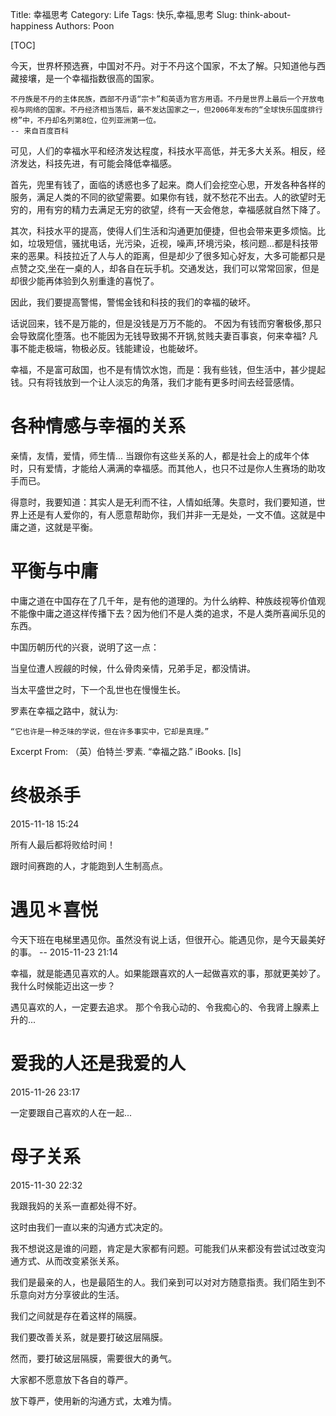 Title: 幸福思考
Category: Life
Tags: 快乐,幸福,思考
Slug: think-about-happiness
Authors: Poon

[TOC]



今天，世界杯预选赛，中国对不丹。对于不丹这个国家，不太了解。只知道他与西藏接壤，是一个幸福指数很高的国家。

    不丹族是不丹的主体民族，西部不丹语“宗卡”和英语为官方用语。不丹是世界上最后一个开放电视与网络的国家。不丹经济相当落后，最不发达国家之一，但2006年发布的“全球快乐国度排行榜”中，不丹却名列第8位，位列亚洲第一位。
    -- 来自百度百科

可见，人们的幸福水平和经济发达程度，科技水平高低，并无多大关系。相反，经济发达，科技先进，有可能会降低幸福感。


首先，兜里有钱了，面临的诱惑也多了起来。商人们会挖空心思，开发各种各样的服务，满足人类的不同的欲望需要。如果你有钱，就不愁花不出去。人的欲望时无穷的，用有穷的精力去满足无穷的欲望，终有一天会倦怠，幸福感就自然下降了。

其次，科技水平的提高，使得人们生活和沟通更加便捷，但也会带来更多烦恼。比如，垃圾短信，骚扰电话，光污染，近视，噪声,环境污染，核问题...都是科技带来的恶果。科技拉近了人与人的距离，但是却少了很多知心好友，大多可能都只是点赞之交,坐在一桌的人，却各自在玩手机。交通发达，我们可以常常回家，但是却很少能再体验到久别重逢的喜悦了。

因此，我们要提高警惕，警惕金钱和科技的我们的幸福的破坏。

话说回来，钱不是万能的，但是没钱是万万不能的。 不因为有钱而穷奢极侈,那只会导致腐化堕落。也不能因为无钱导致揭不开锅,贫贱夫妻百事哀，何来幸福? 凡事不能走极端，物极必反。钱能建设，也能破坏。

幸福，不是富可敌国，也不是有情饮水饱，而是：我有些钱，但生活中，甚少提起钱。只有将钱放到一个让人淡忘的角落，我们才能有更多时间去经营感情。

# 各种情感与幸福的关系

亲情，友情，爱情，师生情... 当跟你有这些关系的人，都是社会上的成年个体时，只有爱情，才能给人满满的幸福感。而其他人，也只不过是你人生赛场的助攻手而已。

得意时，我要知道：其实人是无利而不往，人情如纸薄。失意时，我们要知道，世界上还是有人爱你的，有人愿意帮助你，我们并非一无是处，一文不值。这就是中庸之道，这就是平衡。

# 平衡与中庸

中庸之道在中国存在了几千年，是有他的道理的。为什么纳粹、种族歧视等价值观不能像中庸之道这样传播下去？因为他们不是人类的追求，不是人类所喜闻乐见的东西。

中国历朝历代的兴衰，说明了这一点：

当皇位遭人觊觎的时候，什么骨肉亲情，兄弟手足，都没情讲。

当太平盛世之时，下一个乱世也在慢慢生长。

罗素在幸福之路中，就认为:

    “它也许是一种乏味的学说，但在许多事实中，它却是真理。”

Excerpt From: （英）伯特兰·罗素. “幸福之路.” iBooks. [ls]

# 终极杀手

2015-11-18 15:24 

所有人最后都将败给时间！

跟时间赛跑的人，才能跑到人生制高点。

# 遇见＊喜悦

今天下班在电梯里遇见你。虽然没有说上话，但很开心。能遇见你，是今天最美好的事。 -- 2015-11-23 21:14

幸福，就是能遇见喜欢的人。如果能跟喜欢的人一起做喜欢的事，那就更美妙了。我什么时候能迈出这一步？ 

遇见喜欢的人，一定要去追求。 那个令我心动的、令我痴心的、令我肾上腺素上升的...

# 爱我的人还是我爱的人

2015-11-26 23:17

一定要跟自己喜欢的人在一起...

<!-- $ -->

# 母子关系

2015-11-30 22:32 

我跟我妈的关系一直都处得不好。

这时由我们一直以来的沟通方式决定的。

我不想说这是谁的问题，肯定是大家都有问题。可能我们从来都没有尝试过改变沟通方式、从而改变紧张关系。

我们是最亲的人，也是最陌生的人。我们亲到可以对对方随意指责。我们陌生到不乐意向对方分享彼此的生活。

我们之间就是存在着这样的隔膜。

我们要改善关系，就是要打破这层隔膜。

然而，要打破这层隔膜，需要很大的勇气。

大家都不愿意放下各自的尊严。

放下尊严，使用新的沟通方式，太难为情。



<!-- $ -->

